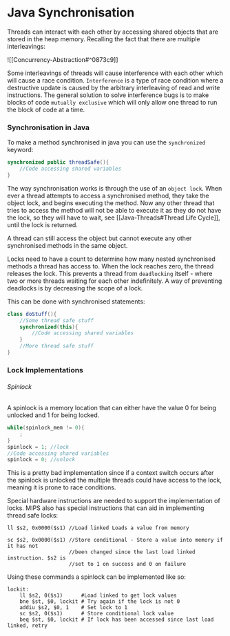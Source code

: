 # Java Synchronisation
Threads can interact with each other by accessing shared objects that are stored in the heap memory. Recalling the fact that there are multiple interleavings:  

![[Concurrency-Abstraction#^0873c9]]

Some interleavings of threads will cause interference with each other which will cause a race condition. `Interference` is a type of race condition where a destructive update is caused by the arbitrary interleaving of read and write instructions. The general solution to solve interference bugs is to make blocks of code `mutually exclusive` which will only allow one thread to run the block of code at a time.

### Synchronisation in Java
To make a method synchronised in java you can use the `synchronized` keyword:

```java
synchronized public threadSafe(){
	//Code accessing shared variables
}
```

The way synchronisation works is through the use of an `object lock`. When ever a thread attempts to access a synchronised method, they take the object lock, and begins executing the method. Now any other thread that tries to access the method will not be able to execute it as they do not have the lock, so they will have to wait, see [[Java-Threads#Thread Life Cycle]], until the lock is returned.

A thread can still access the object but cannot execute any other synchronised methods in the same object.

Locks need to have a count to determine how many nested synchronised methods a thread has access to. When the lock reaches zero, the thread releases the lock. This prevents a thread from `deadlocking` itself - where two or more threads waiting for each other indefinitely. A way of preventing deadlocks is by decreasing the scope of a lock.

This can be done with synchronised statements:

```java
class doStuff(){
	//Some thread safe stuff
	synchronized(this){
		//Code accessing shared variables
	}
	//More thread safe stuff
}
```

### Lock Implementations
###### Spinlock
A spinlock is a memory location that can either have the value 0 for being unlocked and 1 for being locked.
```java
while(spinlock_mem != 0){
	;
}
spinlock = 1; //lock
//Code accessing shared variables
spinlock = 0; //unlock
```

This is a pretty bad implementation since if a context switch occurs after the spinlock is unlocked the multiple threads could have access to the lock, meaning it is prone to race conditions.

Special hardware instructions are needed to support the implementation of locks. MIPS also has special instructions that can aid in implementing thread safe locks:

```assembly
ll $s2, 0x0000($s1) //Load linked Loads a value from memory

sc $s2, 0x0000($s1) //Store conditional - Store a value into memory if it has not 
					//been changed since the last load linked instruction. $s2 is 
					//set to 1 on success and 0 on failure
```

Using these commands a spinlock can be implemented like so:

```assembly
lockit:
	ll $s2, 0($s1)      #Load linked to get lock values
	bne $st, $0, lockit # Try again if the lock is not 0
	addiu $s2, $0, 1    # Set lock to 1
	sc $s2, 0($s1)      # Store conditional lock value
	beq $st, $0, lockit # If lock has been accessed since last load linked, retry
```

